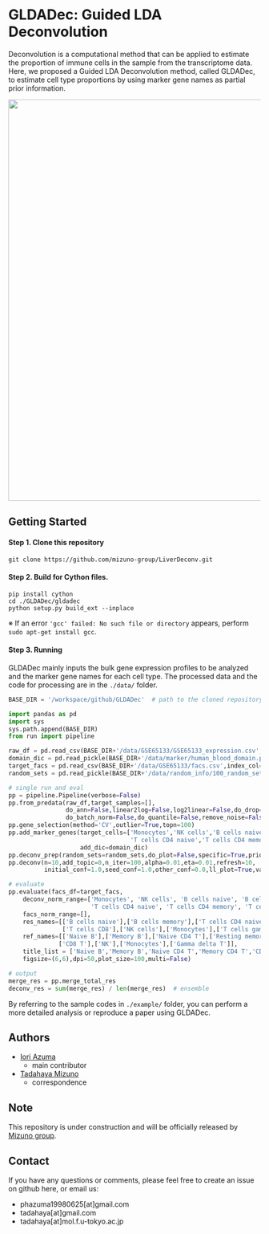 # GLDADec: Guided LDA Deconvolution
Deconvolution is a computational method that can be applied to estimate the proportion of immune cells in the sample from the transcriptome data.
Here, we proposed a Guided LDA Deconvolution method, called GLDADec, to estimate cell type proportions by using marker gene names as partial prior information.

<img src="https://github.com/mizuno-group/LiverDeconv/assets/92911852/93c7c6dc-ec6d-4471-824d-23efecd38e75" width=800>

## Getting Started
#### Step 1. Clone this repository
```
git clone https://github.com/mizuno-group/LiverDeconv.git
```

#### Step 2. Build for Cython files.
```
pip install cython
cd ./GLDADec/gldadec
python setup.py build_ext --inplace
```
※ If an error ```'gcc' failed: No such file or directory``` appears, perform  ```sudo apt-get install gcc```.

#### Step 3. Running
GLDADec mainly inputs the bulk gene expression profiles to be analyzed and the marker gene names for each cell type. The processed data and the code for processing are in the ```./data/``` folder.

``` Python
BASE_DIR = '/workspace/github/GLDADec'  # path to the cloned repository

import pandas as pd
import sys
sys.path.append(BASE_DIR)
from run import pipeline

raw_df = pd.read_csv(BASE_DIR+'/data/GSE65133/GSE65133_expression.csv',index_col=0)  # bulk gene expression
domain_dic = pd.read_pickle(BASE_DIR+'/data/marker/human_blood_domain.pkl')  # marker gene names for each cell type
target_facs = pd.read_csv(BASE_DIR+'/data/GSE65133/facs.csv',index_col=0)/100  # true values measured by FACS
random_sets = pd.read_pickle(BASE_DIR+'/data/random_info/100_random_sets.pkl')

# single run and eval
pp = pipeline.Pipeline(verbose=False)
pp.from_predata(raw_df,target_samples=[],
                do_ann=False,linear2log=False,log2linear=False,do_drop=True,
                do_batch_norm=False,do_quantile=False,remove_noise=False)
pp.gene_selection(method='CV',outlier=True,topn=100)
pp.add_marker_genes(target_cells=['Monocytes','NK cells','B cells naive','B cells memory',
                                  'T cells CD4 naive','T cells CD4 memory','T cells CD8','T cells gamma delta'],
                    add_dic=domain_dic)
pp.deconv_prep(random_sets=random_sets,do_plot=False,specific=True,prior_norm=True,norm_scale=10,minmax=False,mm_scale=10)
pp.deconv(n=10,add_topic=0,n_iter=100,alpha=0.01,eta=0.01,refresh=10,
          initial_conf=1.0,seed_conf=1.0,other_conf=0.0,ll_plot=True,var_plot=False)

# evaluate
pp.evaluate(facs_df=target_facs,
    deconv_norm_range=['Monocytes', 'NK cells', 'B cells naive', 'B cells memory',
                       'T cells CD4 naive', 'T cells CD4 memory', 'T cells CD8', 'T cells gamma delta'],
    facs_norm_range=[],
    res_names=[['B cells naive'],['B cells memory'],['T cells CD4 naive'],['T cells CD4 memory'],
               ['T cells CD8'],['NK cells'],['Monocytes'],['T cells gamma delta']],
    ref_names=[['Naive B'],['Memory B'],['Naive CD4 T'],['Resting memory CD4 T', 'Activated memory CD4 T'],
              ['CD8 T'],['NK'],['Monocytes'],['Gamma delta T']],
    title_list = ['Naive B','Memory B','Naive CD4 T','Memory CD4 T','CD8 T','NK','Monocytes','Gamma delta T'],
    figsize=(6,6),dpi=50,plot_size=100,multi=False)

# output
merge_res = pp.merge_total_res
deconv_res = sum(merge_res) / len(merge_res)  # ensemble
```
By referring to the sample codes in  ```./example/``` folder, you can perform a more detailed analysis or reproduce a paper using GLDADec.

## Authors
- [Iori Azuma](https://github.com/groovy-phazuma)  
    - main contributor  
- [Tadahaya Mizuno](https://github.com/tadahayamiz)  
    - correspondence  

## Note
This repository is under construction and will be officially released by [Mizuno group](https://github.com/mizuno-group).  

## Contact
If you have any questions or comments, please feel free to create an issue on github here, or email us:  
- phazuma19980625[at]gmail.com  
- tadahaya[at]gmail.com  
- tadahaya[at]mol.f.u-tokyo.ac.jp  
